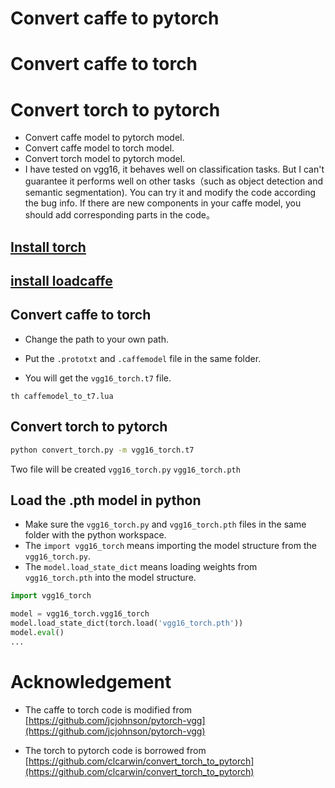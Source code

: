 # Convert caffe to pytorch
# Convert caffe to torch
# Convert torch to pytorch
* Convert caffe model to pytorch model.
* Convert caffe model to torch model.
* Convert torch model to pytorch model.
* I have tested on vgg16, it behaves well on classification tasks. But I can't guarantee it performs well on other tasks（such as object detection and semantic segmentation). You can try it and modify the code according the bug info. If there are new components in your caffe model, you should add corresponding parts in the code。


## [Install torch](http://torch.ch/docs/getting-started.html#_)

## [install loadcaffe](https://github.com/szagoruyko/loadcaffe)

## Convert caffe to torch
* Change the path to your own path.

* Put the `.prototxt` and `.caffemodel` file in the same folder.

* You will get the `vgg16_torch.t7` file.

```
th caffemodel_to_t7.lua
```

## Convert torch to pytorch

```bash
python convert_torch.py -m vgg16_torch.t7
```
Two file will be created ```vgg16_torch.py``` ```vgg16_torch.pth```


## Load the .pth model in python
* Make sure the ```vgg16_torch.py``` and ```vgg16_torch.pth``` files in the same folder with the python workspace.
* The ```import vgg16_torch``` means importing the model structure from the ```vgg16_torch.py```.
* The ```model.load_state_dict``` means loading weights from ```vgg16_torch.pth``` into the model structure.
```python
import vgg16_torch

model = vgg16_torch.vgg16_torch
model.load_state_dict(torch.load('vgg16_torch.pth'))
model.eval()
...
```

# Acknowledgement
* The caffe to torch code is modified from [https://github.com/jcjohnson/pytorch-vgg](https://github.com/jcjohnson/pytorch-vgg)

* The torch to pytorch code is borrowed from [https://github.com/clcarwin/convert_torch_to_pytorch](https://github.com/clcarwin/convert_torch_to_pytorch)

